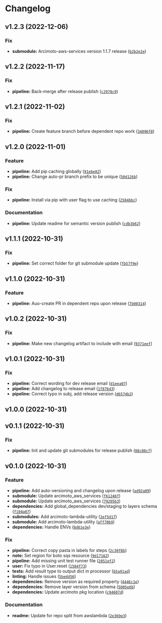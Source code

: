 # Changelog

<!--next-version-placeholder-->

## v1.2.3 (2022-12-06)
### Fix
* **submodule:** Arcimoto-aws-services version 1.1.7 release ([`b2b2e2e`](https://github.com/arcimotocode1/arcimoto-lambda-global-dependencies/commit/b2b2e2ee95a47ef1f5f76206d8a6c9598f02ec8c))

## v1.2.2 (2022-11-17)
### Fix
* **pipeline:** Back-merge after release publish ([`c2978c9`](https://github.com/arcimotocode1/arcimoto-lambda-global-dependencies/commit/c2978c953a475ca23eda73d6422811f2ae744bd0))

## v1.2.1 (2022-11-02)
### Fix
* **pipeline:** Create feature branch before dependent repo work ([`34896f8`](https://github.com/arcimotocode1/arcimoto-lambda-global-dependencies/commit/34896f81ca0b2db90a3d63f711d33d250893f18c))

## v1.2.0 (2022-11-01)
### Feature
* **pipeline:** Add pip caching globally ([`91ebe82`](https://github.com/arcimotocode1/arcimoto-lambda-global-dependencies/commit/91ebe82c739b19e2f9a4e39043bb995551751f2a))
* **pipeline:** Change auto-pr branch prefix to be unique ([`50d126b`](https://github.com/arcimotocode1/arcimoto-lambda-global-dependencies/commit/50d126b3a2d5ae8b17df6285b7a86f87d43b6231))

### Fix
* **pipeline:** Install via pip with user flag to use caching ([`2584bbc`](https://github.com/arcimotocode1/arcimoto-lambda-global-dependencies/commit/2584bbcb89e42959f844b2c34c268bf1784a4ecf))

### Documentation
* **pipeline:** Update readme for semantic version publish ([`cdb3b62`](https://github.com/arcimotocode1/arcimoto-lambda-global-dependencies/commit/cdb3b624221106b7d5dd326963bd4f2d3e54a9a4))

## v1.1.1 (2022-10-31)
### Fix
* **pipeline:** Set correct folder for git submodule update ([`fb57f9e`](https://github.com/arcimotocode1/arcimoto-lambda-global-dependencies/commit/fb57f9e37f8c1d1af0f971f18b4520ded3de2702))

## v1.1.0 (2022-10-31)
### Feature
* **pipeline:** Auo-create PR in dependent repo upon release ([`7b00314`](https://github.com/arcimotocode1/arcimoto-lambda-global-dependencies/commit/7b00314a17bc7324a376255d42e05ecbac5bb65f))

## v1.0.2 (2022-10-31)
### Fix
* **pipeline:** Make new changelog artifact to include with email ([`9371eef`](https://github.com/arcimotocode1/arcimoto-lambda-global-dependencies/commit/9371eef0d4fe000263dbbd6f00e0c62e88abfea6))

## v1.0.1 (2022-10-31)
### Fix
* **pipeline:** Correct wording for dev release email ([`d1eea07`](https://github.com/arcimotocode1/arcimoto-lambda-global-dependencies/commit/d1eea076b799dc35128a13b5aecc2c1f31dc2887))
* **pipeline:** Add changelog to release email ([`1f876d3`](https://github.com/arcimotocode1/arcimoto-lambda-global-dependencies/commit/1f876d3e7a32d7a746d286f2ba81f760d416c55b))
* **pipeline:** Correct typo in subj, add release version ([`d6574b2`](https://github.com/arcimotocode1/arcimoto-lambda-global-dependencies/commit/d6574b25b86501ddee3f82d919cf12902e69579b))

## v1.0.0 (2022-10-31)


## v0.1.1 (2022-10-31)
### Fix
* **pipeline:** Init and update git submodules for release publish ([`88c08cf`](https://github.com/arcimotocode1/arcimoto-lambda-global-dependencies/commit/88c08cf3747e6020f90556e0607ecaf2ca705d18))

## v0.1.0 (2022-10-31)
### Feature
* **pipeline:** Add auto-versioning and changelog upon release ([`ad92a09`](https://github.com/arcimotocode1/arcimoto-lambda-global-dependencies/commit/ad92a095d6edcc06a0658a3e31c9e3e6a5f3c481))
* **submodule:** Update arcimoto_aws_services ([`f61246f`](https://github.com/arcimotocode1/arcimoto-lambda-global-dependencies/commit/f61246f22809d868a84626d268153ba119e81eae))
* **submodule:** Update arcimoto_aws_services ([`79205b3`](https://github.com/arcimotocode1/arcimoto-lambda-global-dependencies/commit/79205b344d6093985de947fb18dd9305a8de8a84))
* **dependencies:** Add global_dependencies dev/staging to layers schema ([`f104a07`](https://github.com/arcimotocode1/arcimoto-lambda-global-dependencies/commit/f104a07019d14b96d3b408411488ca466fad78c6))
* **submodules:** Add arcimoto-lambda-utility ([`2ef5d17`](https://github.com/arcimotocode1/arcimoto-lambda-global-dependencies/commit/2ef5d17dbe1d74715cf1b15183a9f1bde3283a02))
* **submodule:** Add arcimoto-lambda-utility ([`aff70b9`](https://github.com/arcimotocode1/arcimoto-lambda-global-dependencies/commit/aff70b906831254c87f79c86e50b96590f56b78b))
* **dependencies:** Handle ENVs ([`8d61e3e`](https://github.com/arcimotocode1/arcimoto-lambda-global-dependencies/commit/8d61e3ec6994a1745c631ae1be08a8d9c049167f))

### Fix
* **pipeline:** Correct copy pasta in labels for steps ([`2c30f8b`](https://github.com/arcimotocode1/arcimoto-lambda-global-dependencies/commit/2c30f8be1a1e50e01cdb95bd0d066f95872f1739))
* **note:** Set region for boto sqs resource ([`9d17162`](https://github.com/arcimotocode1/arcimoto-lambda-global-dependencies/commit/9d1716254067ad508688075947306551b88a5629))
* **pipeline:** Add missing unit test runner file ([`2851ef2`](https://github.com/arcimotocode1/arcimoto-lambda-global-dependencies/commit/2851ef2f3ed8fadd4f02ca03cedb94a3189c1906))
* **user:** Fix typo in User.reset ([`1584f73`](https://github.com/arcimotocode1/arcimoto-lambda-global-dependencies/commit/1584f731671c4e1c5d1abf77ff7247fd232a16f6))
* **tests:** Add result type to output dict in processor ([`b5a91ad`](https://github.com/arcimotocode1/arcimoto-lambda-global-dependencies/commit/b5a91ad0ada6933b0f660fb20ffd02ace8b3b2a8))
* **linting:** Handle issues ([`5bedd56`](https://github.com/arcimotocode1/arcimoto-lambda-global-dependencies/commit/5bedd5643d96371a5c64841dd8f425e07bcff3b9))
* **dependencies:** Remove version as required property ([`4446c1e`](https://github.com/arcimotocode1/arcimoto-lambda-global-dependencies/commit/4446c1e7c8b8f9ca75a82ce324be219f21add992))
* **dependencies:** Remove layer version from schema ([`5005e6b`](https://github.com/arcimotocode1/arcimoto-lambda-global-dependencies/commit/5005e6b4189173994f50b480eaa7c6afe72d6b17))
* **dependencies:** Update arcimoto pkg location ([`c94607d`](https://github.com/arcimotocode1/arcimoto-lambda-global-dependencies/commit/c94607d0546276919c8d5254586784af1d19fa75))

### Documentation
* **readme:** Update for repo split from awslambda ([`2e369e3`](https://github.com/arcimotocode1/arcimoto-lambda-global-dependencies/commit/2e369e3b77aefd3f5c13c3738d82c8d985d3beff))
